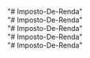 "# Imposto-De-Renda"  
"# Imposto-De-Renda"  
"# Imposto-De-Renda"  
"# Imposto-De-Renda"  
"# Imposto-De-Renda"  
